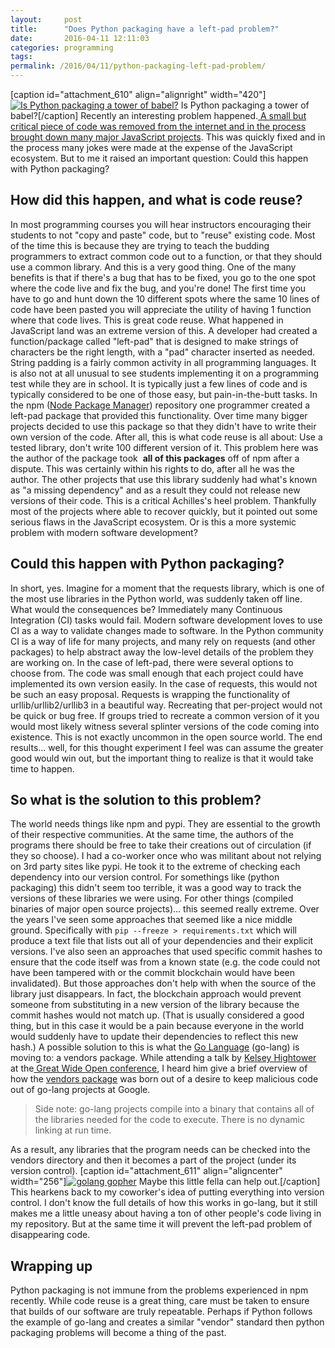 ```yaml
---
layout:     post
title:      "Does Python packaging have a left-pad problem?"
date:       2016-04-11 12:11:03
categories: programming
tags:  
permalink: /2016/04/11/python-packaging-left-pad-problem/
---
```

[caption id="attachment_610" align="alignright" width="420"][![Is Python packaging a tower of babel?](https://ironboundsoftware.com/blog/wp-content/uploads/2016/04/768px-Tower_of_Babel_cropped_square-420x420.jpg)](https://ironboundsoftware.com/blog/wp-content/uploads/2016/04/768px-Tower_of_Babel_cropped_square.jpg) Is Python packaging a tower of babel?[/caption] Recently an interesting problem happened.[ A small but critical piece of code was removed from the internet and in the process brought down many major JavaScript projects](http://www.businessinsider.com/npm-left-pad-controversy-explained-2016-3?op=1). This was quickly fixed and in the process many jokes were made at the expense of the JavaScript ecosystem. But to me it raised an important question: Could this happen with Python packaging? 

## How did this happen, and what is code reuse?

In most programming courses you will hear instructors encouraging their students to not "copy and paste" code, but to "reuse" existing code. Most of the time this is because they are trying to teach the budding programmers to extract common code out to a function, or that they should use a common library. And this is a very good thing. One of the many benefits is that if there's a bug that has to be fixed, you go to the one spot where the code live and fix the bug, and you're done! The first time you have to go and hunt down the 10 different spots where the same 10 lines of code have been pasted you will appreciate the utility of having 1 function where that code lives. This is great code reuse. What happened in JavaScript land was an extreme version of this. A developer had created a function/package called "left-pad" that is designed to make strings of characters be the right length, with a "pad" character inserted as needed. String padding is a fairly common activity in all programming languages. It is also not at all unusual to see students implementing it on a programming test while they are in school. It is typically just a few lines of code and is typically considered to be one of those easy, but pain-in-the-butt tasks. In the npm ([Node Package Manager](https://www.npmjs.com/)) repository one programmer created a left-pad package that provided this functionality. Over time many bigger projects decided to use this package so that they didn't have to write their own version of the code. After all, this is what code reuse is all about: Use a tested library, don't write 100 different version of it. This problem here was the author of the package took  **all of this packages** off of npm after a dispute. This was certainly within his rights to do, after all he was the author. The other projects that use this library suddenly had what's known as "a missing dependency" and as a result they could not release new versions of their code. This is a critical Achilles's heel problem. Thankfully most of the projects where able to recover quickly, but it pointed out some serious flaws in the JavaScript ecosystem. Or is this a more systemic problem with modern software development? 

## Could this happen with Python packaging?

In short, yes. Imagine for a moment that the requests library, which is one of the most use libraries in the Python world, was suddenly taken off line. What would the consequences be? Immediately many Continuous Integration (CI) tasks would fail. Modern software development loves to use CI as a way to validate changes made to software. In the Python community CI is a way of life for many projects, and many rely on requests (and other packages) to help abstract away the low-level details of the problem they are working on. In the case of left-pad, there were several options to choose from. The code was small enough that each project could have implemented its own version easily. In the case of requests, this would not be such an easy proposal. Requests is wrapping the functionality of urllib/urllib2/urllib3 in a beautiful way. Recreating that per-project would not be quick or bug free. If groups tried to recreate a common version of it you would most likely witness several splinter versions of the code coming into existence. This is not exactly uncommon in the open source world. The end results... well, for this thought experiment I feel was can assume the greater good would win out, but the important thing to realize is that it would take time to happen. 

## So what is the solution to this problem?

The world needs things like npm and pypi. They are essential to the growth of their respective communities. At the same time, the authors of the programs there should be free to take their creations out of circulation (if they so choose). I had a co-worker once who was militant about not relying on 3rd party sites like pypi. He took it to the extreme of checking each dependency into our version control. For somethings like (python packaging) this didn't seem too terrible, it was a good way to track the versions of these libraries we were using. For other things (compiled binaries of major open source projects)... this seemed really extreme. Over the years I've seen some approaches that seemed like a nice middle ground. Specifically with `pip --freeze > requirements.txt` which will produce a text file that lists out all of your dependencies and their explicit versions. I've also seen an approaches that used specific commit hashes to ensure that the code itself was from a known state (e.g. the code could not have been tampered with or the commit blockchain would have been invalidated). But those approaches don't help with when the source of the library just disappears. In fact, the blockchain approach would prevent someone from substituting in a new version of the library because the commit hashes would not match up. (That is usually considered a good thing, but in this case it would be a pain because everyone in the world would suddenly have to update their dependencies to reflect this new hash.) A possible solution to this is what the [Go Language](https://golang.org/) (go-lang) is moving to: a vendors package. While attending a talk by [Kelsey Hightower](https://twitter.com/kelseyhightower) at the[ Great Wide Open conference](http://greatwideopen.org/), I heard him give a brief overview of how the [vendors package](https://docs.google.com/document/d/1Bz5-UB7g2uPBdOx-rw5t9MxJwkfpx90cqG9AFL0JAYo/edit#) was born out of a desire to keep malicious code out of go-lang projects at Google. 

> Side note: go-lang projects compile into a binary that contains all of the libraries needed for the code to execute. There is no dynamic linking at run time.

As a result, any libraries that the program needs can be checked into the vendors directory and then it becomes a part of the project (under its version control). [caption id="attachment_611" align="aligncenter" width="256"][![golang gopher](https://ironboundsoftware.com/blog/wp-content/uploads/2016/04/gopher.png)](https://ironboundsoftware.com/blog/wp-content/uploads/2016/04/gopher.png) Maybe this little fella can help out.[/caption] This hearkens back to my coworker's idea of putting everything into version control. I don't know the full details of how this works in go-lang, but it still makes me a little uneasy about having a ton of other people's code living in my repository. But at the same time it will prevent the left-pad problem of disappearing code. 

## Wrapping up

Python packaging is not immune from the problems experienced in npm recently. While code reuse is a great thing, care must be taken to ensure that builds of our software are truly repeatable. Perhaps if Python follows the example of go-lang and creates a similar "vendor" standard then python packaging problems will become a thing of the past.
